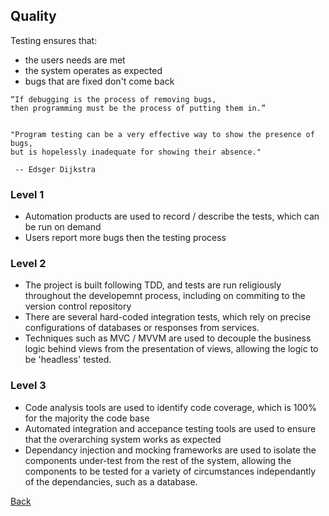 ## Quality
Testing ensures that:
 -  the users needs are met
 - the system operates as expected
 - bugs that are fixed don't come back

```
“If debugging is the process of removing bugs,
then programming must be the process of putting them in.”


"Program testing can be a very effective way to show the presence of bugs,
but is hopelessly inadequate for showing their absence."

 -- Edsger Dijkstra
```

### Level 1
  - Automation products are used to record / describe the tests, which can be run on demand
  -  Users report more bugs then the testing process

### Level 2
 - The project is built following TDD, and tests are run religiously throughout the developemnt process, including on commiting to the version control repository
 - There are several hard-coded integration tests, which rely on precise configurations of databases or responses from services.
 - Techniques such as MVC /  MVVM are used to decouple the business logic behind views from the presentation of views, allowing the logic to be 'headless' tested.

### Level 3

 - Code analysis tools are used to identify code coverage, which is 100% for the majority the code base
 - Automated integration and accepance testing tools are used to ensure that the overarching system works as expected
 -  Dependancy injection and mocking frameworks are used to isolate the components under-test from the rest of the system, allowing the components to be tested for a variety of circumstances independantly of the dependancies, such as a database.

[Back](https://github.com/colugo/cautious-turtle)
